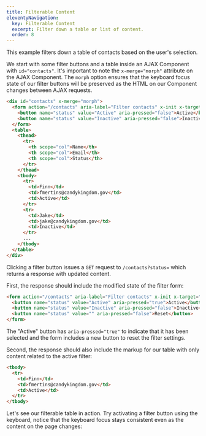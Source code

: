 ```yaml
---
title: Filterable Content
eleventyNavigation:
  key: Filterable Content
  excerpt: Filter down a table or list of content.
  order: 8
---
```


This example filters down a table of contacts based on the user's selection.

We start with some filter buttons and a table inside an AJAX Component with `id="contacts"`. It's important to note the `x-merge="morph"` attribute on the AJAX Component. The `morph` option ensures that the keyboard focus state of our filter buttons will be preserved as the HTML on our Component changes between AJAX requests.

```html
<div id="contacts" x-merge="morph">
  <form action="/contacts" aria-label="Filter contacts" x-init x-target="contacts">
    <button name="status" value="Active" aria-pressed="false">Active</button>
    <button name="status" value="Inactive" aria-pressed="false">Inactive</button>
  </form>
  <table>
    <thead>
      <tr>
        <th scope="col">Name</th>
        <th scope="col">Email</th>
        <th scope="col">Status</th>
      </tr>
    </thead>
    <tbody>
      <tr>
        <td>Finn</td>
        <td>fmertins@candykingdom.gov</td>
        <td>Active</td>
      </tr>
      <tr>
        <td>Jake</td>
        <td>jake@candykingdom.gov</td>
        <td>Inactive</td>
      </tr>
      ...
    </tbody>
  </table>
</div>
```

Clicking a filter button issues a `GET` request to `/contacts?status=` which returns a response with updated content.

First, the response should include the modified state of the filter form:

```html
<form action="/contacts" aria-label="Filter contacts" x-init x-target="contacts">
  <button name="status" value="Active" aria-pressed="true">Active</button>
  <button name="status" value="Inactive" aria-pressed="false">Inactive</button>
  <button name="status" value="" aria-pressed="false">Reset</button>
</form>
```

The "Active" button has `aria-pressed="true"` to indicate that it has been selected and the form includes a new button to reset the filter settings.

Second, the response should also include the markup for our table with only content related to the active filter:

```html
<tbody>
  <tr>
    <td>Finn</td>
    <td>fmertins@candykingdom.gov</td>
    <td>Active</td>
  </tr>
</tbody>
```

Let's see our filterable table in action. Try activating a filter button using the keyboard, notice that the keyboard focus stays consistent even as the content on the page changes:

<style>
  form {
    margin-bottom: 1rem;
  }
</style>

<script type="module">
  let database = function () {
    let data = [
      { id: 1, name: "Finn", email: "fmertins@candykingdom.gov", status: "Active" },
      { id: 2, name: "Jake", email: "jake@candykingdom.gov", status: "Inactive" },
      { id: 3, name: "BMO", email: "bmo@mo.co", status: "Active" },
      { id: 4, name: "Marceline", email: "marceline@vampirequeen.me", status: "Inactive" }
    ]

    return {
      filter: (key, value) => {
        return data.filter(contact => contact[key] === value)
      },
      all: () => data,
    }
  }()

  window.route('GET', '/contacts', (input) => view(input.status))
  window.example('/contacts')

  function view(filter = null) {
    let contacts = filter ? database.filter('status', filter) : database.all()
    let rows = contacts.map(contact => `<tr>
  <td>${contact.name}</td>
  <td>${contact.email}</td>
  <td>${contact.status}</td>
</tr>`).join('\n')

    let reset = filter ? `<button name="status" value="">Reset</button>` : ``

    return `<div x-merge="morph" id="contacts">
<form action="/contacts" aria-label="Filter contacts" x-init x-target="contacts">
  <button name="status" value="Active" aria-pressed="${String(filter === 'Active')}">Active</button>
  <button name="status" value="Inactive" aria-pressed="${String(filter === 'Inactive')}">Inactive</button>
  ${reset}
</form>
<table>
  <thead>
    <tr>
      <th scope="col">Name</th>
      <th scope="col">Email</th>
      <th scope="col">Status</th>
    </tr>
  </thead>
  <tbody>
    ${rows ? rows : '<tr><td colspan="3" style="text-align:center;"><em>No results</em></td></tr>'}
  </tbody>
</table>
</div>`
  }
</script>
